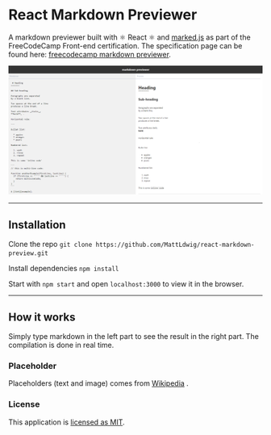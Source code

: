 # React Markdown Previewer
A markdown previewer built with ⚛ React ⚛ and [marked.js](https://marked.js.org) as part of the FreeCodeCamp Front-end certification. The specification page can be found here: [freecodecamp markdown previewer](https://learn.freecodecamp.org/front-end-libraries/front-end-libraries-projects/build-a-markdown-previewer).

![Markdown Previewer](markdown-preview.png)

---

## Installation

Clone the repo `git clone https://github.com/MattLdwig/react-markdown-preview.git`

Install dependencies `npm install`

Start with `npm start` and open `localhost:3000` to view it in the browser.

---

## How it works

Simply type markdown in the left part to see the result in the right part. The compilation is done in real time.

### Placeholder 

Placeholders (text and image) comes from [Wikipedia](https://en.wikipedia.org/) .

### License

This application is [licensed as MIT](License.md). 



